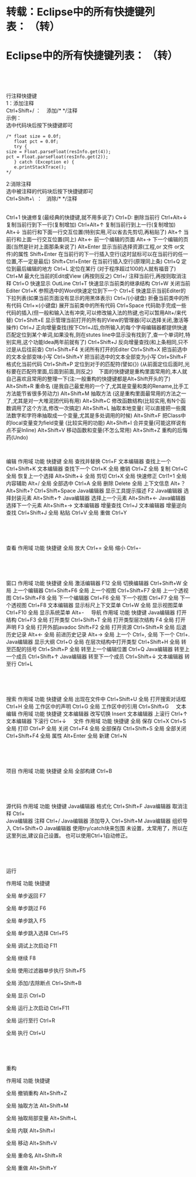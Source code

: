 # 转载：Eclipse中的所有快捷键列表： （转）

# **Eclipse中的所有快捷键列表： （转）**

 

 

> 
<p>行注释快捷键<br/>
1：添加注释<br/>
Ctrl+Shift+/ ：    添加/* */注释 <br/>
示例：<br/>
选中代码块后按下快捷键即可</p>
<pre>
<code>/* float size = 0.0f;
   float pct = 0.0f;
   try {
size = Float.parseFloat(resInfo.get(4));
pct = Float.parseFloat(resInfo.get(2));
   } catch (Exception e) {
   e.printStackTrace();
*/</code></pre>
<p>2:消除注释<br/>
选中被注释的代码块后按下快捷键即可<br/>
Ctrl+Shift+\  ：   消除/* */注释<br/>
 </p>


> 
Ctrl+1 快速修复(最经典的快捷键,就不用多说了)
Ctrl+D: 删除当前行
Ctrl+Alt+↓ 复制当前行到下一行(复制增加)
Ctrl+Alt+↑ 复制当前行到上一行(复制增加)
Alt+↓ 当前行和下面一行交互位置(特别实用,可以省去先剪切,再粘贴了)
Alt+↑ 当前行和上面一行交互位置(同上)
Alt+← 前一个编辑的页面
Alt+→ 下一个编辑的页面(当然是针对上面那条来说了)
Alt+Enter 显示当前选择资源(工程,or 文件 or文件)的属性
Shift+Enter 在当前行的下一行插入空行(这时鼠标可以在当前行的任一位置,不一定是最后)
Shift+Ctrl+Enter 在当前行插入空行(原理同上条)
Ctrl+Q 定位到最后编辑的地方
Ctrl+L 定位在某行 (对于程序超过100的人就有福音了)
Ctrl+M 最大化当前的Edit或View (再按则反之)
Ctrl+/ 注释当前行,再按则取消注释
Ctrl+O 快速显示 OutLine
Ctrl+T 快速显示当前类的继承结构
Ctrl+W 关闭当前Editer
Ctrl+K 参照选中的Word快速定位到下一个
Ctrl+E 快速显示当前Editer的下拉列表(如果当前页面没有显示的用黑体表示)
Ctrl+/(小键盘) 折叠当前类中的所有代码
Ctrl+×(小键盘) 展开当前类中的所有代码
Ctrl+Space 代码助手完成一些代码的插入(但一般和输入法有冲突,可以修改输入法的热键,也可以暂用Alt+/来代替)
Ctrl+Shift+E 显示管理当前打开的所有的View的管理器(可以选择关闭,激活等操作)
Ctrl+J 正向增量查找(按下Ctrl+J后,你所输入的每个字母编辑器都提供快速匹配定位到某个单词,如果没有,则在stutes line中显示没有找到了,查一个单词时,特别实用,这个功能Idea两年前就有了)
Ctrl+Shift+J 反向增量查找(和上条相同,只不过是从后往前查)
Ctrl+Shift+F4 关闭所有打开的Editer
Ctrl+Shift+X 把当前选中的文本全部变味小写
Ctrl+Shift+Y 把当前选中的文本全部变为小写
Ctrl+Shift+F 格式化当前代码
Ctrl+Shift+P 定位到对于的匹配符(譬如{}) (从前面定位后面时,光标要在匹配符里面,后面到前面,则反之) 
 
下面的快捷键是重构里面常用的,本人就自己喜欢且常用的整理一下(注:一般重构的快捷键都是Alt+Shift开头的了)
Alt+Shift+R 重命名 (是我自己最爱用的一个了,尤其是变量和类的Rename,比手工方法能节省很多劳动力)
Alt+Shift+M 抽取方法 (这是重构里面最常用的方法之一了,尤其是对一大堆泥团代码有用)
Alt+Shift+C 修改函数结构(比较实用,有N个函数调用了这个方法,修改一次搞定)
Alt+Shift+L 抽取本地变量( 可以直接把一些魔法数字和字符串抽取成一个变量,尤其是多处调用的时候)
Alt+Shift+F 把Class中的local变量变为field变量 (比较实用的功能)
Alt+Shift+I 合并变量(可能这样说有点不妥Inline)
Alt+Shift+V 移动函数和变量(不怎么常用)
Alt+Shift+Z 重构的后悔药(Undo)


 

> 
编辑
作用域 功能 快捷键
全局 查找并替换 Ctrl+F
文本编辑器 查找上一个 Ctrl+Shift+K
文本编辑器 查找下一个 Ctrl+K
全局 撤销 Ctrl+Z
全局 复制 Ctrl+C
全局 恢复上一个选择 Alt+Shift+↓
全局 剪切 Ctrl+X
全局 快速修正 Ctrl1+1
全局 内容辅助 Alt+/
全局 全部选中 Ctrl+A
全局 删除 Delete
全局 上下文信息 Alt+？
Alt+Shift+?
Ctrl+Shift+Space
Java编辑器 显示工具提示描述 F2
Java编辑器 选择封装元素 Alt+Shift+↑
Java编辑器 选择上一个元素 Alt+Shift+←
Java编辑器 选择下一个元素 Alt+Shift+→
文本编辑器 增量查找 Ctrl+J
文本编辑器 增量逆向查找 Ctrl+Shift+J
全局 粘贴 Ctrl+V
全局 重做 Ctrl+Y


 

 

> 
查看
作用域 功能 快捷键
全局 放大 Ctrl+=
全局 缩小 Ctrl+-


 

 

> 
窗口
作用域 功能 快捷键
全局 激活编辑器 F12
全局 切换编辑器 Ctrl+Shift+W
全局 上一个编辑器 Ctrl+Shift+F6
全局 上一个视图 Ctrl+Shift+F7
全局 上一个透视图 Ctrl+Shift+F8
全局 下一个编辑器 Ctrl+F6
全局 下一个视图 Ctrl+F7
全局 下一个透视图 Ctrl+F8
文本编辑器 显示标尺上下文菜单 Ctrl+W
全局 显示视图菜单 Ctrl+F10
全局 显示系统菜单 Alt+-
 
 
导航
作用域 功能 快捷键
Java编辑器 打开结构 Ctrl+F3
全局 打开类型 Ctrl+Shift+T
全局 打开类型层次结构 F4
全局 打开声明 F3
全局 打开外部javadoc Shift+F2
全局 打开资源 Ctrl+Shift+R
全局 后退历史记录 Alt+←
全局 前进历史记录 Alt+→
全局 上一个 Ctrl+,
全局 下一个 Ctrl+.
Java编辑器 显示大纲 Ctrl+O
全局 在层次结构中打开类型 Ctrl+Shift+H
全局 转至匹配的括号 Ctrl+Shift+P
全局 转至上一个编辑位置 Ctrl+Q
Java编辑器 转至上一个成员 Ctrl+Shift+↑
Java编辑器 转至下一个成员 Ctrl+Shift+↓
文本编辑器 转至行 Ctrl+L


 

 

> 
搜索
作用域 功能 快捷键
全局 出现在文件中 Ctrl+Shift+U
全局 打开搜索对话框 Ctrl+H
全局 工作区中的声明 Ctrl+G
全局 工作区中的引用 Ctrl+Shift+G
 
 
文本编辑
作用域 功能 快捷键
文本编辑器 改写切换 Insert
文本编辑器 上滚行 Ctrl+↑
文本编辑器 下滚行 Ctrl+↓
 
 
文件
作用域 功能 快捷键
全局 保存 Ctrl+X
Ctrl+S
全局 打印 Ctrl+P
全局 关闭 Ctrl+F4
全局 全部保存 Ctrl+Shift+S
全局 全部关闭 Ctrl+Shift+F4
全局 属性 Alt+Enter
全局 新建 Ctrl+N


 

 

> 
项目
作用域 功能 快捷键
全局 全部构建 Ctrl+B


 

 

> 
源代码
作用域 功能 快捷键
Java编辑器 格式化 Ctrl+Shift+F
Java编辑器 取消注释 Ctrl+\
Java编辑器 注释 Ctrl+/
Java编辑器 添加导入 Ctrl+Shift+M
Java编辑器 组织导入 Ctrl+Shift+O
Java编辑器 使用try/catch块来包围 未设置，太常用了，所以在这里列出,建议自己设置。
也可以使用Ctrl+1自动修正。


 

 

运行

作用域 功能 快捷键

全局 单步返回 F7

全局 单步跳过 F6

全局 单步跳入 F5

全局 单步跳入选择 Ctrl+F5

全局 调试上次启动 F11

全局 继续 F8

全局 使用过滤器单步执行 Shift+F5

全局 添加/去除断点 Ctrl+Shift+B

全局 显示 Ctrl+D

全局 运行上次启动 Ctrl+F11

全局 运行至行 Ctrl+R

全局 执行 Ctrl+U

 

 

重构

作用域 功能 快捷键

全局 撤销重构 Alt+Shift+Z

全局 抽取方法 Alt+Shift+M

全局 抽取局部变量 Alt+Shift+L

全局 内联 Alt+Shift+I

全局 移动 Alt+Shift+V

全局 重命名 Alt+Shift+R

全局 重做 Alt+Shift+Y
